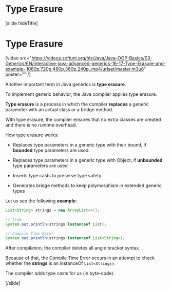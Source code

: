 # Type Erasure

[slide hideTitle]

# Type Erasure

[video src="https://videos.softuni.org/hls/Java/Java-OOP-Basics/03-Generics/EN/interactive-java-advanced-generics-16-17-Type-Erasure-and-example-,1080p,720p,480p,360p,240p,.mp4/urlset/master.m3u8" poster="" /]

Another important term in Java generics is **type erasure**.

To implement generic behavior, the Java compiler applies type erasure. 

**Type erasure** is a process in which the compiler **replaces** a generic parameter with an actual class or a bridge method.

With type erasure, the compiler ensures that no extra classes are created and there is no runtime overhead.

How type erasure works:

- Replaces type parameters in a generic type with their bound, if **bounded** type parameters are used.

- Replaces type parameters in a generic type with Object, if **unbounded** type parameters are used

- Inserts type casts to preserve type safety

- Generates bridge methods to keep polymorphism in extended generic types

Let us see the following **example**:

```java live 
List<String> strings = new ArrayList<>();

// True
System.out.println(strings instanceof List);

// Compile Time Error
System.out.println(strings instanceof List<String>);
```

After compilation, the compiler deletes all angle bracket syntax.

Because of that, the Compile Time Error occurs in an attempt to check whether the **strings** is an instanceOf `List<Strings>`.

The compiler adds type casts for us (in byte-code).


[/slide]
